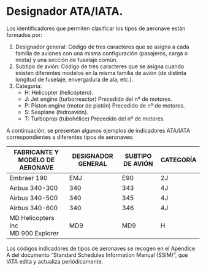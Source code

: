 
# Designador ATA/IATA.


Los identificadores que permiten clasificar los tipos de aeronave están formados por:

1. Designador general: Código de tres caracteres que se asigna a cada familia de aviones con una misma configuración (pasajeros, carga o mixta) y una sección de fuselaje común.
2. Subtipo de avión: Código de tres caracteres que se asigna cuando existen diferentes modelos en la misma familia de avión (de distinta longitud de fuselaje, envergadura de ala, etc.).
3. Categoría:
	- H: Helicopter (helicóptero).
	- J: Jet engine (turborreactor) Precedido del nº de motores.
	- P: Piston engine (motor de pistón) Precedido de nº de motores.
	- S: Seaplane (hidroavión).
	- T: Turboprop (tubohélice) Precedido del nº de motores.

A continuación, se presentan algunos ejemplos de indicadores ATA/IATA correspondientes a diferentes tipos de aeronaves:

| FABRICANTE Y MODELO DE AERONAVE       | DESIGNADOR GENERAL | SUBTIPO DE AVIÓN | CATEGORÍA |
| ------------------------------------- | ------------------ | ---------------- | --------- |
| Embraer 190                           | EMJ                | E90              | 2J        |
| Airbus 340-300                        | 340                | 343              | 4J        |
| Airbus 340-500                        | 340                | 345              | 4J        |
| Airbus 340-600                        | 340                | 346              | 4J        |
| MD Helicopters Inc<br>MD 900 Explorer | MD9                | MD9              | H         |


Los códigos indicadores de tipos de aeronaves se recogen en el Apéndice A del documento “Standard Schedules Information Manual (SSIM)”, que IATA edita y actualiza periódicamente.